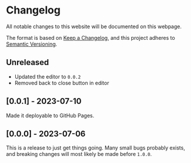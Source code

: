 # Changelog
All notable changes to this website will be documented on this webpage.

The format is based on [Keep a Changelog](https://keepachangelog.com/en/1.1.0/), and this project adheres to [Semantic Versioning](https://semver.org/spec/v2.0.0.html).

## Unreleased
* Updated the editor to `0.0.2`
* Removed back to close button in editor

## [0.0.1] - 2023-07-10
Made it deployable to GitHub Pages.

## [0.0.0] - 2023-07-06
This is a release to just get things going. Many small bugs probably exists, and breaking changes will most likely be made before `1.0.0`.